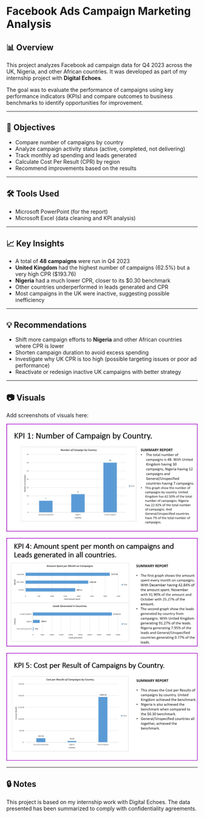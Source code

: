 # Facebook Ads Campaign Marketing Analysis

## 📊 Overview

This project analyzes Facebook ad campaign data for Q4 2023 across the UK, Nigeria, and other African countries. It was developed as part of my internship project with **Digital Echoes**.

The goal was to evaluate the performance of campaigns using key performance indicators (KPIs) and compare outcomes to business benchmarks to identify opportunities for improvement.

---

## 📌 Objectives

- Compare number of campaigns by country
- Analyze campaign activity status (active, completed, not delivering)
- Track monthly ad spending and leads generated
- Calculate Cost Per Result (CPR) by region
- Recommend improvements based on the results

---

## 🛠 Tools Used

- Microsoft PowerPoint (for the report)
- Microsoft Excel (data cleaning and KPI analysis)

---

## 📈 Key Insights

- A total of **48 campaigns** were run in Q4 2023
- **United Kingdom** had the highest number of campaigns (62.5%) but a very high CPR ($193.76)
- **Nigeria** had a much lower CPR, closer to its $0.30 benchmark
- Other countries underperformed in leads generated and CPR
- Most campaigns in the UK were inactive, suggesting possible inefficiency

---

## 💡 Recommendations

- Shift more campaign efforts to **Nigeria** and other African countries where CPR is lower
- Shorten campaign duration to avoid excess spending
- Investigate why UK CPR is too high (possible targeting issues or poor ad performance)
- Reactivate or redesign inactive UK campaigns with better strategy

---

## 📷 Visuals

Add screenshots of visuals here:

![Campaigns by Country](kpi_1.png)

![Leads by Country](leads_by_country.png)

![Cost Per Result Comparison](cost_per_results.png)

---

## 🔒 Notes

This project is based on my internship work with Digital Echoes. The data presented has been summarized to comply with confidentiality agreements.

